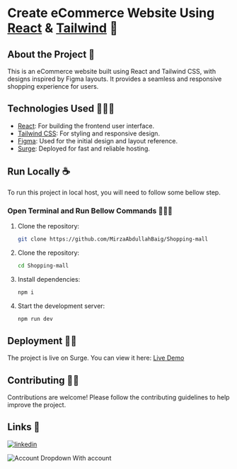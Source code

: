 # Create eCommerce Website Using [React](https://vite.dev/) & [Tailwind](https://tailwindcss.com/) 🛒

## About the Project 📝
This is an eCommerce website built using React and Tailwind CSS, with designs inspired by Figma layouts. It provides a seamless and responsive shopping experience for users.

## Technologies Used 👩🏻‍💻

- [React](https://vite.dev/): For building the frontend user interface.
- [Tailwind CSS](https://tailwindcss.com/): For styling and responsive design.
- [Figma](https://www.figma.com/design/tFKYEH6oPfC1LVGhqisYgg/E-commerce?node-id=0-1&node-type=canvas&t=5C7H5V0y4NUQnNtw-0): Used for the initial design and layout reference.
- [Surge](https://surge.sh): Deployed for fast and reliable hosting.

## Run Locally ☕

To run this project in local host, you will need to follow some bellow step.

### Open Terminal and Run Bellow Commands  👨🏻‍💻

1. Clone the repository:  
   ```bash
   git clone https://github.com/MirzaAbdullahBaig/Shopping-mall

2. Clone the repository:  
   ```bash
   cd Shopping-mall

3. Install dependencies:  
   ```bash
   npm i

4. Start the development server:  
   ```bash
   npm run dev

## Deployment 🧑‍🚀

The project is live on Surge. You can view it here: [Live Demo](https://xhopping-mall.surge.sh)

## Contributing 🤝🏼

Contributions are welcome! Please follow the contributing guidelines to help improve the project.


##  Links 🔗
[![linkedin](https://img.shields.io/badge/linkedin-0A66C2?style=for-the-badge&logo=linkedin&logoColor=white)](https://www.linkedin.com/in/mirzaabdullahbaig0/)


![Account Dropdown With account](https://github.com/user-attachments/assets/eb1795dd-4d00-4c56-ac23-54406c1100bd)
